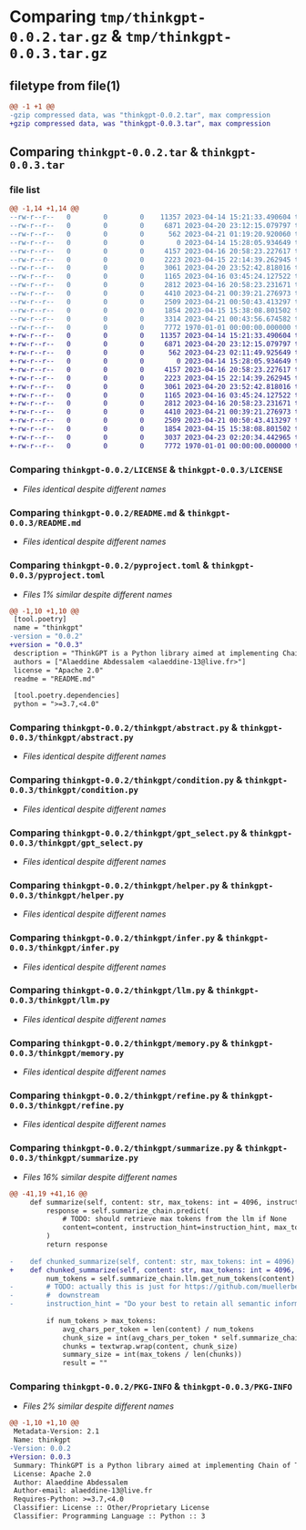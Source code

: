 # Comparing `tmp/thinkgpt-0.0.2.tar.gz` & `tmp/thinkgpt-0.0.3.tar.gz`

## filetype from file(1)

```diff
@@ -1 +1 @@
-gzip compressed data, was "thinkgpt-0.0.2.tar", max compression
+gzip compressed data, was "thinkgpt-0.0.3.tar", max compression
```

## Comparing `thinkgpt-0.0.2.tar` & `thinkgpt-0.0.3.tar`

### file list

```diff
@@ -1,14 +1,14 @@
--rw-r--r--   0        0        0    11357 2023-04-14 15:21:33.490604 thinkgpt-0.0.2/LICENSE
--rw-r--r--   0        0        0     6871 2023-04-20 23:12:15.079797 thinkgpt-0.0.2/README.md
--rw-r--r--   0        0        0      562 2023-04-21 01:19:20.920060 thinkgpt-0.0.2/pyproject.toml
--rw-r--r--   0        0        0        0 2023-04-14 15:28:05.934649 thinkgpt-0.0.2/thinkgpt/__init__.py
--rw-r--r--   0        0        0     4157 2023-04-16 20:58:23.227617 thinkgpt-0.0.2/thinkgpt/abstract.py
--rw-r--r--   0        0        0     2223 2023-04-15 22:14:39.262945 thinkgpt-0.0.2/thinkgpt/condition.py
--rw-r--r--   0        0        0     3061 2023-04-20 23:52:42.818016 thinkgpt-0.0.2/thinkgpt/gpt_select.py
--rw-r--r--   0        0        0     1165 2023-04-16 03:45:24.127522 thinkgpt-0.0.2/thinkgpt/helper.py
--rw-r--r--   0        0        0     2812 2023-04-16 20:58:23.231671 thinkgpt-0.0.2/thinkgpt/infer.py
--rw-r--r--   0        0        0     4410 2023-04-21 00:39:21.276973 thinkgpt-0.0.2/thinkgpt/llm.py
--rw-r--r--   0        0        0     2509 2023-04-21 00:50:43.413297 thinkgpt-0.0.2/thinkgpt/memory.py
--rw-r--r--   0        0        0     1854 2023-04-15 15:38:08.801502 thinkgpt-0.0.2/thinkgpt/refine.py
--rw-r--r--   0        0        0     3314 2023-04-21 00:43:56.674582 thinkgpt-0.0.2/thinkgpt/summarize.py
--rw-r--r--   0        0        0     7772 1970-01-01 00:00:00.000000 thinkgpt-0.0.2/PKG-INFO
+-rw-r--r--   0        0        0    11357 2023-04-14 15:21:33.490604 thinkgpt-0.0.3/LICENSE
+-rw-r--r--   0        0        0     6871 2023-04-20 23:12:15.079797 thinkgpt-0.0.3/README.md
+-rw-r--r--   0        0        0      562 2023-04-23 02:11:49.925649 thinkgpt-0.0.3/pyproject.toml
+-rw-r--r--   0        0        0        0 2023-04-14 15:28:05.934649 thinkgpt-0.0.3/thinkgpt/__init__.py
+-rw-r--r--   0        0        0     4157 2023-04-16 20:58:23.227617 thinkgpt-0.0.3/thinkgpt/abstract.py
+-rw-r--r--   0        0        0     2223 2023-04-15 22:14:39.262945 thinkgpt-0.0.3/thinkgpt/condition.py
+-rw-r--r--   0        0        0     3061 2023-04-20 23:52:42.818016 thinkgpt-0.0.3/thinkgpt/gpt_select.py
+-rw-r--r--   0        0        0     1165 2023-04-16 03:45:24.127522 thinkgpt-0.0.3/thinkgpt/helper.py
+-rw-r--r--   0        0        0     2812 2023-04-16 20:58:23.231671 thinkgpt-0.0.3/thinkgpt/infer.py
+-rw-r--r--   0        0        0     4410 2023-04-21 00:39:21.276973 thinkgpt-0.0.3/thinkgpt/llm.py
+-rw-r--r--   0        0        0     2509 2023-04-21 00:50:43.413297 thinkgpt-0.0.3/thinkgpt/memory.py
+-rw-r--r--   0        0        0     1854 2023-04-15 15:38:08.801502 thinkgpt-0.0.3/thinkgpt/refine.py
+-rw-r--r--   0        0        0     3037 2023-04-23 02:20:34.442965 thinkgpt-0.0.3/thinkgpt/summarize.py
+-rw-r--r--   0        0        0     7772 1970-01-01 00:00:00.000000 thinkgpt-0.0.3/PKG-INFO
```

### Comparing `thinkgpt-0.0.2/LICENSE` & `thinkgpt-0.0.3/LICENSE`

 * *Files identical despite different names*

### Comparing `thinkgpt-0.0.2/README.md` & `thinkgpt-0.0.3/README.md`

 * *Files identical despite different names*

### Comparing `thinkgpt-0.0.2/pyproject.toml` & `thinkgpt-0.0.3/pyproject.toml`

 * *Files 1% similar despite different names*

```diff
@@ -1,10 +1,10 @@
 [tool.poetry]
 name = "thinkgpt"
-version = "0.0.2"
+version = "0.0.3"
 description = "ThinkGPT is a Python library aimed at implementing Chain of Thoughts for Large Language Models (LLMs), prompting the model to think, reason, and to create generative agents."
 authors = ["Alaeddine Abdessalem <alaeddine-13@live.fr>"]
 license = "Apache 2.0"
 readme = "README.md"
 
 [tool.poetry.dependencies]
 python = ">=3.7,<4.0"
```

### Comparing `thinkgpt-0.0.2/thinkgpt/abstract.py` & `thinkgpt-0.0.3/thinkgpt/abstract.py`

 * *Files identical despite different names*

### Comparing `thinkgpt-0.0.2/thinkgpt/condition.py` & `thinkgpt-0.0.3/thinkgpt/condition.py`

 * *Files identical despite different names*

### Comparing `thinkgpt-0.0.2/thinkgpt/gpt_select.py` & `thinkgpt-0.0.3/thinkgpt/gpt_select.py`

 * *Files identical despite different names*

### Comparing `thinkgpt-0.0.2/thinkgpt/helper.py` & `thinkgpt-0.0.3/thinkgpt/helper.py`

 * *Files identical despite different names*

### Comparing `thinkgpt-0.0.2/thinkgpt/infer.py` & `thinkgpt-0.0.3/thinkgpt/infer.py`

 * *Files identical despite different names*

### Comparing `thinkgpt-0.0.2/thinkgpt/llm.py` & `thinkgpt-0.0.3/thinkgpt/llm.py`

 * *Files identical despite different names*

### Comparing `thinkgpt-0.0.2/thinkgpt/memory.py` & `thinkgpt-0.0.3/thinkgpt/memory.py`

 * *Files identical despite different names*

### Comparing `thinkgpt-0.0.2/thinkgpt/refine.py` & `thinkgpt-0.0.3/thinkgpt/refine.py`

 * *Files identical despite different names*

### Comparing `thinkgpt-0.0.2/thinkgpt/summarize.py` & `thinkgpt-0.0.3/thinkgpt/summarize.py`

 * *Files 16% similar despite different names*

```diff
@@ -41,19 +41,16 @@
     def summarize(self, content: str, max_tokens: int = 4096, instruction_hint: str = '') -> str:
         response = self.summarize_chain.predict(
             # TODO: should retrieve max tokens from the llm if None
             content=content, instruction_hint=instruction_hint, max_tokens=max_tokens
         )
         return response
 
-    def chunked_summarize(self, content: str, max_tokens: int = 4096) -> str:
+    def chunked_summarize(self, content: str, max_tokens: int = 4096, instruction_hint: str = '') -> str:
         num_tokens = self.summarize_chain.llm.get_num_tokens(content)
-        # TODO: actually this is just for https://github.com/muellerberndt/micro-gpt, maybe just put it in the
-        #  downstream
-        instruction_hint = "Do your best to retain all semantic information including tasks performed by the agent, website content, important data points and hyper-links"
 
         if num_tokens > max_tokens:
             avg_chars_per_token = len(content) / num_tokens
             chunk_size = int(avg_chars_per_token * self.summarize_chain.summarizer_chunk_size)
             chunks = textwrap.wrap(content, chunk_size)
             summary_size = int(max_tokens / len(chunks))
             result = ""
```

### Comparing `thinkgpt-0.0.2/PKG-INFO` & `thinkgpt-0.0.3/PKG-INFO`

 * *Files 2% similar despite different names*

```diff
@@ -1,10 +1,10 @@
 Metadata-Version: 2.1
 Name: thinkgpt
-Version: 0.0.2
+Version: 0.0.3
 Summary: ThinkGPT is a Python library aimed at implementing Chain of Thoughts for Large Language Models (LLMs), prompting the model to think, reason, and to create generative agents.
 License: Apache 2.0
 Author: Alaeddine Abdessalem
 Author-email: alaeddine-13@live.fr
 Requires-Python: >=3.7,<4.0
 Classifier: License :: Other/Proprietary License
 Classifier: Programming Language :: Python :: 3
```

